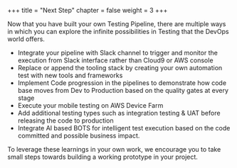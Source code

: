 +++
title = "Next Step"
chapter = false
weight = 3
+++

Now that you have built your own Testing Pipeline, there are multiple ways in which you can explore the infinite possibilities in Testing that the DevOps world offers.
 - Integrate your pipeline with Slack channel to trigger and monitor the execution from Slack interface rather than Cloud9 or AWS console 
- Replace or append the tooling stack by creating your own automation test with new tools and frameworks 
- Implement Code progression in the pipelines to demonstrate how code base moves from Dev to Production based on the quality gates at every stage 
- Execute your mobile testing on AWS Device Farm
- Add additional testing types such as integration testing & UAT before releasing the code to production
- Integrate AI based BOTS for intelligent test execution based on the code committed and possible business impact.

To leverage these learnings in your own work, we encourage you to take small steps towards building a working prototype in your project. 
